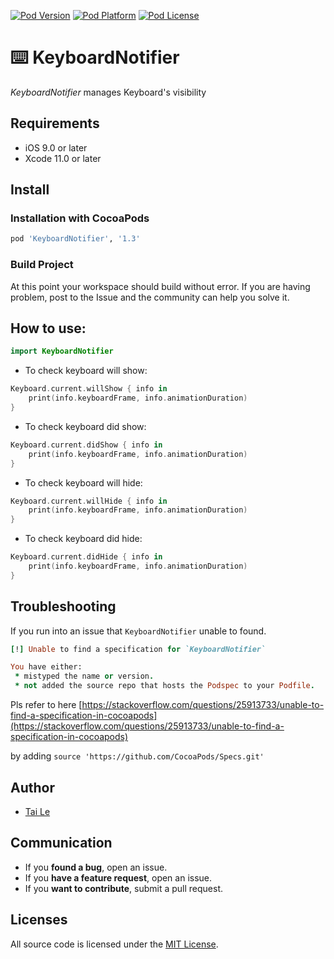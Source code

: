 [![Pod Version](https://cocoapod-badges.herokuapp.com/v/KeyboardNotifier/badge.png)](http://cocoadocs.org/docsets/KeyboardNotifier/)
[![Pod Platform](https://cocoapod-badges.herokuapp.com/p/KeyboardNotifier/badge.png)](http://cocoadocs.org/docsets/KeyboardNotifier/)
[![Pod License](https://cocoapod-badges.herokuapp.com/l/KeyboardNotifier/badge.png)](https://www.apache.org/licenses/LICENSE-2.0.html)

# ⌨️ KeyboardNotifier
*KeyboardNotifier* manages Keyboard's visibility

## Requirements

- iOS 9.0 or later
- Xcode 11.0 or later

## Install

### Installation with CocoaPods

```ruby
pod 'KeyboardNotifier', '1.3'
```

### Build Project

At this point your workspace should build without error. If you are having problem, post to the Issue and the
community can help you solve it.

## How to use:

```swift
import KeyboardNotifier
```

- To check keyboard will show:

```swift
Keyboard.current.willShow { info in
    print(info.keyboardFrame, info.animationDuration)
}
``` 

- To check keyboard did show:

```swift
Keyboard.current.didShow { info in
    print(info.keyboardFrame, info.animationDuration)
}
``` 

- To check keyboard will hide:

```swift
Keyboard.current.willHide { info in
    print(info.keyboardFrame, info.animationDuration)
}
``` 

- To check keyboard did hide:

```swift
Keyboard.current.didHide { info in
    print(info.keyboardFrame, info.animationDuration)
}
``` 

## Troubleshooting

If you run into an issue that `KeyboardNotifier` unable to found.

```ruby
[!] Unable to find a specification for `KeyboardNotifier`

You have either:
 * mistyped the name or version.
 * not added the source repo that hosts the Podspec to your Podfile.
```

Pls refer to here [https://stackoverflow.com/questions/25913733/unable-to-find-a-specification-in-cocoapods](https://stackoverflow.com/questions/25913733/unable-to-find-a-specification-in-cocoapods)

by adding `source 'https://github.com/CocoaPods/Specs.git'`

## Author
- [Tai Le](https://github.com/levantAJ)

## Communication
- If you **found a bug**, open an issue.
- If you **have a feature request**, open an issue.
- If you **want to contribute**, submit a pull request.


## Licenses

All source code is licensed under the [MIT License](https://raw.githubusercontent.com/levantAJ/KeyboardNotifier/master/LICENSE).

